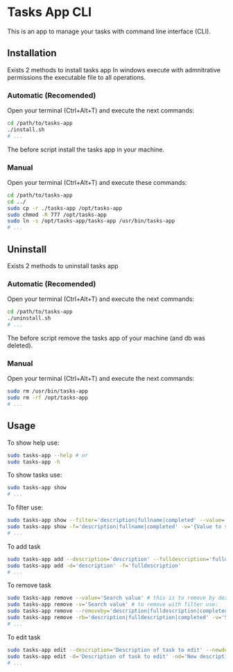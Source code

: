 # Tasks App CLI

This is an app to manage your tasks with command line interface (CLI).

## Installation

Exists 2 methods to install tasks app
In windows execute with admnitrative permissions the executable file to all operations.

### Automatic (Recomended)

Open your terminal (Ctrl+Alt+T) and execute the next commands:

```sh
cd /path/to/tasks-app
./install.sh
# ...
```

The before script install the tasks app in your machine.

### Manual

Open your terminal (Ctrl+Alt+T) and execute these commands:

```sh
cd /path/to/tasks-app
cd ../
sudo cp -r ./tasks-app /opt/tasks-app
sudo chmod -R 777 /opt/tasks-app
sudo ln -s /opt/tasks-app/tasks-app /usr/bin/tasks-app
# ...
```

## Uninstall

Exists 2 methods to uninstall tasks app

### Automatic (Recomended)

Open your terminal (Ctrl+Alt+T) and execute the next commands:

```sh
cd /path/to/tasks-app
./uninstall.sh
# ...
```

The before script remove the tasks app of your machine (and db was deleted).

### Manual

Open your terminal (Ctrl+Alt+T) and execute the next commands:

```sh
sudo rm /usr/bin/tasks-app
sudo rm -rf /opt/tasks-app
# ...
```

## Usage

To show help use:

```sh
sudo tasks-app --help # or
sudo tasks-app -h
```

To show tasks use:

```sh
sudo tasks-app show
# ...
```

To filter use:

```sh
sudo tasks-app show --filter='description|fullname|completed' --value='{Value to search}' # or
sudo tasks-app show -f='description|fullname|completed' -v='{Value to search}'
# ...
```

To add task

```sh
sudo tasks-app add --description='description' --fulldescription='fulldescription' # or
sudo tasks-app add -d='description' -f='fulldescription'
# ...
```

To remove task

```sh
sudo tasks-app remove --value='Search value' # this is to remove by description, or
sudo tasks-app remove -v='Search value' # to remove with filter use:
sudo tasks-app remove --removeby='description|fulldescription|completed' --value='Search value' # or
sudo tasks-app remove -rb='description|fulldescription|completed' -v='Search value'
# ...
```

To edit task

```sh
sudo tasks-app edit --description='Description of task to edit' --newdescription='New description' --newfulldescription='New fulldescription' --newcompleted='True|False' # or
sudo tasks-app edit -d='Description of task to edit' -nd='New description' -nfd='New fulldescription' -nc='True|False'
# ...
```
